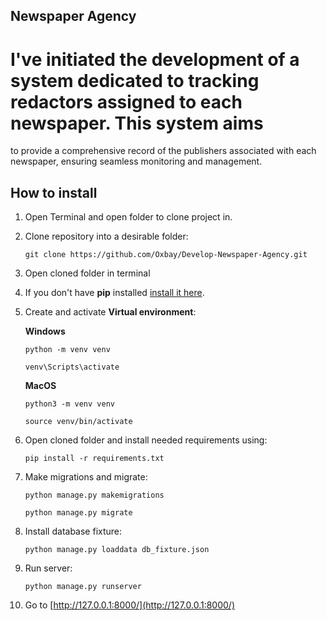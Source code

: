 ## Newspaper Agency ##

# I've initiated the development of a system dedicated to tracking redactors assigned to each newspaper. This system aims
 to provide a comprehensive record of the publishers associated with each newspaper, ensuring seamless monitoring and
 management. 

## How to install

1) Open Terminal and open folder to clone project in.

2) Clone repository into a desirable folder:

    ```
    git clone https://github.com/Oxbay/Develop-Newspaper-Agency.git
    ```

3) Open cloned folder in terminal

4) If you don't have **pip** installed  [install it here](https://pip.pypa.io/en/stable/installation/#).

5) Create and activate **Virtual environment**:

   **Windows**
   ```
   python -m venv venv
   ```

   ```
   venv\Scripts\activate
   ```

   **MacOS**
   ```
   python3 -m venv venv
   ```

   ```
   source venv/bin/activate
   ```

6) Open cloned folder and install needed requirements using:

    ```
    pip install -r requirements.txt
    ```

7) Make migrations and migrate:

   ```
   python manage.py makemigrations
   ```
   ```
   python manage.py migrate
   ```

8) Install database fixture:

   ```
   python manage.py loaddata db_fixture.json
   ```

9) Run server:

   ```
   python manage.py runserver
   ```

10) Go to [http://127.0.0.1:8000/](http://127.0.0.1:8000/)
